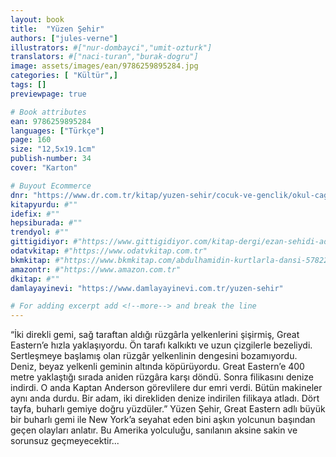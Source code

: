 ```yaml
---
layout: book
title:  "Yüzen Şehir"
authors: ["jules-verne"]
illustrators: #["nur-dombayci","umit-ozturk"]
translators: #["naci-turan","burak-dogru"]
image: assets/images/ean/9786259895284.jpg
categories: [ "Kültür",]
tags: []
previewpage: true

# Book attributes
ean: 9786259895284
languages: ["Türkçe"]
page: 160
size: "12,5x19.1cm"
publish-number: 34
cover: "Karton"

# Buyout Ecommerce
dnr: "https://www.dr.com.tr/kitap/yuzen-sehir/cocuk-ve-genclik/okul-cagi-6-10-yas/cocuk-klasik/urunno=0002087008001"
kitapyurdu: #""
idefix: #""
hepsiburada: #""
trendyol: #""
gittigidiyor: #"https://www.gittigidiyor.com/kitap-dergi/ezan-sehidi-adnan-menderes_pdp_732728793"
odatvkitap: #"https://www.odatvkitap.com.tr"
bkmkitap: #"https://www.bkmkitap.com/abdulhamidin-kurtlarla-dansi-578226"
amazontr: #"https://www.amazon.com.tr"
dkitap: #""
damlayayinevi: "https://www.damlayayinevi.com.tr/yuzen-sehir"

# For adding excerpt add <!--more--> and break the line
---
```

“İki direkli gemi, sağ taraftan aldığı rüzgârla yelkenlerini şişirmiş, Great Eastern’e hızla yaklaşıyordu. Ön tarafı kalkıktı ve uzun çizgilerle bezeliydi. Sertleşmeye başlamış olan rüzgâr yelkenlinin dengesini bozamıyordu. Deniz, beyaz yelkenli geminin altında köpürüyordu. Great Eastern’e 400 metre yaklaştığı sırada aniden rüzgâra karşı döndü. Sonra filikasını denize indirdi. O anda Kaptan Anderson görevlilere dur emri verdi. Bütün makineler aynı anda durdu. Bir adam, iki direkliden denize indirilen filikaya atladı. Dört tayfa, buharlı gemiye doğru yüzdüler.”
Yüzen Şehir, Great Eastern adlı büyük bir buharlı gemi ile New York’a seyahat eden bini aşkın yolcunun başından geçen olayları anlatır. Bu Amerika yolculuğu, sanılanın aksine sakin ve sorunsuz geçmeyecektir...


<!--more--> 